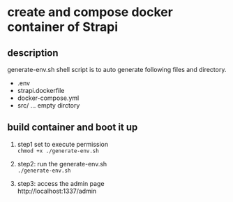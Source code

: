 # create and compose docker container of Strapi

## description
generate-env.sh shell script is to auto generate following files and directory.
- .env  
- strapi.dockerfile  
- docker-compose.yml  
- src/ ... empty dirctory

## build container and boot it up
1. step1  set to execute permission  
```chmod +x ./generate-env.sh```

2. step2: run the generate-env.sh  
```./generate-env.sh```

3. step3: access the admin page  
http://localhost:1337/admin
